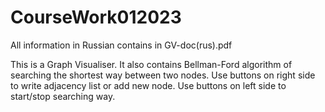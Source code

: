 # CourseWork012023
All information in Russian contains in GV-doc(rus).pdf

This is a Graph Visualiser. It also contains Bellman-Ford algorithm of searching the shortest way between two nodes.
Use buttons on right side to write adjacency list or add new node.
Use buttons on left side to start/stop searching way.

